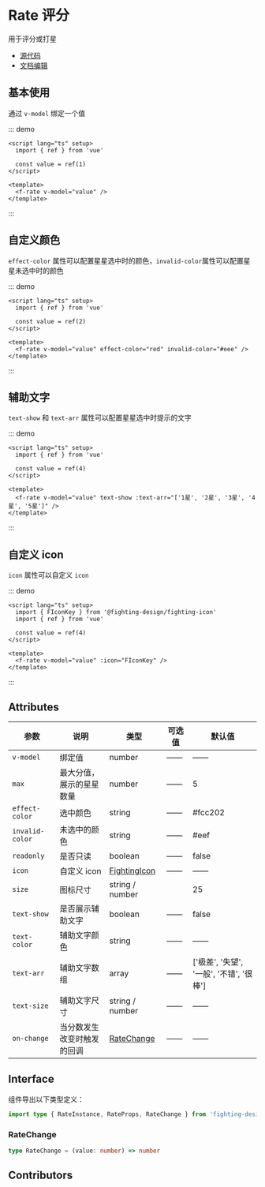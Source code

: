# Rate 评分

用于评分或打星

- [源代码](https://github.com/FightingDesign/fighting-design/tree/master/packages/fighting-design/rate)
- [文档编辑](https://github.com/FightingDesign/fighting-design/blob/master/docs/docs/components/rate.md)

## 基本使用

通过 `v-model` 绑定一个值

::: demo

```vue
<script lang="ts" setup>
  import { ref } from 'vue'

  const value = ref(1)
</script>

<template>
  <f-rate v-model="value" />
</template>
```

:::

## 自定义颜色

`effect-color` 属性可以配置星星选中时的颜色，`invalid-color`属性可以配置星星未选中时的颜色

::: demo

```vue
<script lang="ts" setup>
  import { ref } from 'vue'

  const value = ref(2)
</script>

<template>
  <f-rate v-model="value" effect-color="red" invalid-color="#eee" />
</template>
```

:::

## 辅助文字

`text-show` 和 `text-arr` 属性可以配置星星选中时提示的文字

::: demo

```vue
<script lang="ts" setup>
  import { ref } from 'vue'

  const value = ref(4)
</script>

<template>
  <f-rate v-model="value" text-show :text-arr="['1星', '2星', '3星', '4星', '5星']" />
</template>
```

:::

## 自定义 icon

`icon` 属性可以自定义 `icon`

::: demo

```vue
<script lang="ts" setup>
  import { FIconKey } from '@fighting-design/fighting-icon'
  import { ref } from 'vue'

  const value = ref(4)
</script>

<template>
  <f-rate v-model="value" :icon="FIconKey" />
</template>
```

:::

## Attributes

| 参数             | 说明                       | 类型                                                               | 可选值 | 默认值                                   |
| ---------------- | -------------------------- | ------------------------------------------------------------------ | ------ | ---------------------------------------- |
| `v-model`        | 绑定值                     | number                                                             | ——     | ——                                       |
| `max`            | 最大分值，展示的星星数量   | number                                                             | ——     | 5                                        |
| `effect-color`   | 选中颜色                   | string                                                             | ——     | #fcc202                                  |
| `invalid-color ` | 未选中的颜色               | string                                                             | ——     | #eef                                     |
| `readonly`       | 是否只读                   | boolean                                                            | ——     | false                                    |
| `icon`           | 自定义 icon                | <a href="/components/interface.html#fightingicon">FightingIcon</a> | ——     | ——                                       |
| `size`           | 图标尺寸                   | string / number                                                    |        | 25                                       |
| `text-show`      | 是否展示辅助文字           | boolean                                                            | ——     | false                                    |
| `text-color`     | 辅助文字颜色               | string                                                             | ——     | ——                                       |
| `text-arr`       | 辅助文字数组               | array                                                              | ——     | ['极差', '失望', '一般', '不错', '很棒'] |
| `text-size`      | 辅助文字尺寸               | string / number                                                    | ——     | ——                                       |
| `on-change`      | 当分数发生改变时触发的回调 | <a href="#ratechange">RateChange</a>                               | ——     | ——                                       |

## Interface

组件导出以下类型定义：

```ts
import type { RateInstance, RateProps, RateChange } from 'fighting-design'
```

### RateChange

```ts
type RateChange = (value: number) => number
```

## Contributors

<a href="https://github.com/Tyh2001" target="_blank">
  <f-avatar round src="https://avatars.githubusercontent.com/u/73180970?v=4" />
</a>

<a href="https://github.com/caicailv" target="_blank">
  <f-avatar round src="https://avatars.githubusercontent.com/u/46363316?v=4" />
</a>
